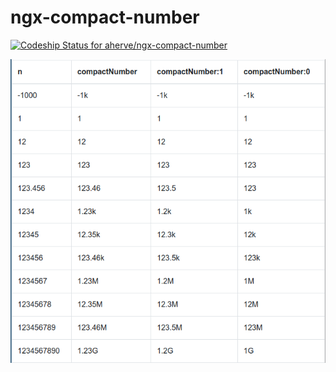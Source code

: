 # ngx-compact-number

[ ![Codeship Status for aherve/ngx-compact-number](https://app.codeship.com/projects/5cc2c320-47d9-0136-2ccc-028351a347c0/status?branch=master)](https://app.codeship.com/projects/292340)

![demo as image](./src/assets/example.png)

